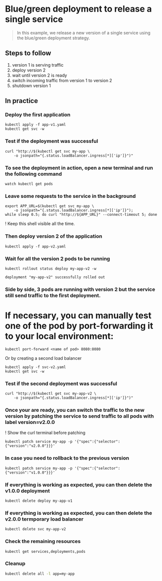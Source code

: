 Blue/green deployment to release a single service
=================================================

> In this example, we release a new version of a single service using the
blue/green deployment strategy.

## Steps to follow

1. version 1 is serving traffic
1. deploy version 2
1. wait until version 2 is ready
1. switch incoming traffic from version 1 to version 2
1. shutdown version 1

## In practice

### Deploy the first application

```
kubectl apply -f app-v1.yaml
kubectl get svc -w
```
### Test if the deployment was successful

```
curl "http://$(kubectl get svc my-app \
    -o jsonpath="{.status.loadBalancer.ingress[*]['ip']}")"
```

### To see the deployment in action, open a new terminal and run the following command

```
watch kubectl get pods
```

### Leave some requests to the service in the background

```
export APP_URL=$(kubectl get svc my-app \
    -o jsonpath="{.status.loadBalancer.ingress[*]['ip']}");
while sleep 0.5; do curl "http://${APP_URL}" --connect-timeout 5; done
```

! Keep this shell visible all the time.

### Then deploy version 2 of the application

```
kubectl apply -f app-v2.yaml
```

### Wait for all the version 2 pods to be running

```
kubectl rollout status deploy my-app-v2 -w
```

```
deployment "my-app-v2" successfully rolled out
```

### Side by side, 3 pods are running with version 2 but the service still send traffic to the first deployment.

# If necessary, you can manually test one of the pod by port-forwarding it to your local environment:

```
kubectl port-forward <name of pod> 8080:8080
```

Or by creating a second load balancer

```
kubectl apply -f svc-v2.yaml
kubectl get svc -w
```

### Test if the second deployment was successful

```
curl "http://$(kubectl get svc my-app-v2 \
    -o jsonpath="{.status.loadBalancer.ingress[*]['ip']}")"
```

### Once your are ready, you can switch the traffic to the new version by patching the service to send traffic to all pods with label version=v2.0.0

! Show the curl terminal before patching

```
kubectl patch service my-app -p '{"spec":{"selector":{"version":"v2.0.0"}}}'
```

### In case you need to rollback to the previous version

```
kubectl patch service my-app -p '{"spec":{"selector":{"version":"v1.0.0"}}}'
```

### If everything is working as expected, you can then delete the v1.0.0 deployment

```
kubectl delete deploy my-app-v1
```

### If everything is working as expected, you can then delete the v2.0.0 termporary load balancer

```
kubectl delete svc my-app-v2
```

### Check the remaining resources

```
kubectl get services,deployments,pods
```

### Cleanup

```bash
kubectl delete all -l app=my-app
```
